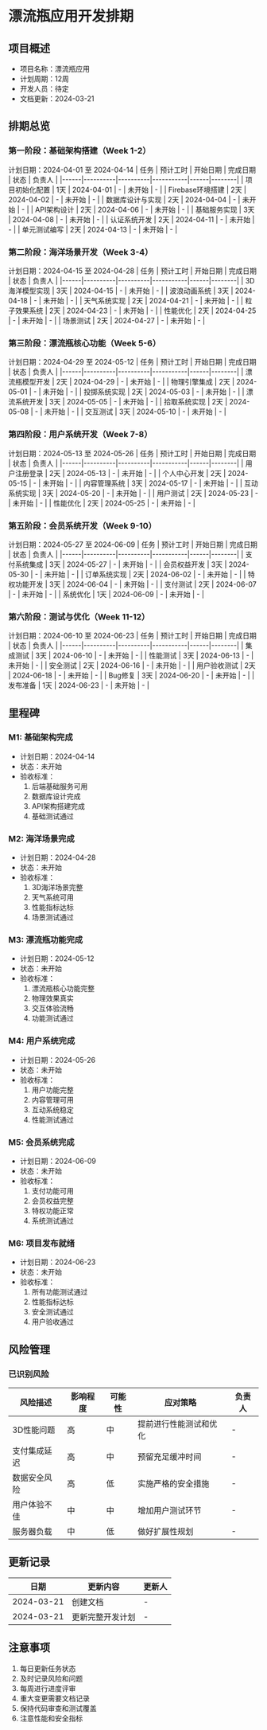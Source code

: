 # 漂流瓶应用开发排期

## 项目概述
- 项目名称：漂流瓶应用
- 计划周期：12周
- 开发人员：待定
- 文档更新：2024-03-21

## 排期总览

### 第一阶段：基础架构搭建（Week 1-2）
计划日期：2024-04-01 至 2024-04-14
| 任务 | 预计工时 | 开始日期 | 完成日期 | 状态 | 负责人 |
|------|----------|----------|-----------|------|--------|
| 项目初始化配置 | 1天 | 2024-04-01 | - | 未开始 | - |
| Firebase环境搭建 | 2天 | 2024-04-02 | - | 未开始 | - |
| 数据库设计与实现 | 2天 | 2024-04-04 | - | 未开始 | - |
| API架构设计 | 2天 | 2024-04-06 | - | 未开始 | - |
| 基础服务实现 | 3天 | 2024-04-08 | - | 未开始 | - |
| 认证系统开发 | 2天 | 2024-04-11 | - | 未开始 | - |
| 单元测试编写 | 2天 | 2024-04-13 | - | 未开始 | - |

### 第二阶段：海洋场景开发（Week 3-4）
计划日期：2024-04-15 至 2024-04-28
| 任务 | 预计工时 | 开始日期 | 完成日期 | 状态 | 负责人 |
|------|----------|----------|-----------|------|--------|
| 3D海洋模型实现 | 3天 | 2024-04-15 | - | 未开始 | - |
| 波浪动画系统 | 3天 | 2024-04-18 | - | 未开始 | - |
| 天气系统实现 | 2天 | 2024-04-21 | - | 未开始 | - |
| 粒子效果系统 | 2天 | 2024-04-23 | - | 未开始 | - |
| 性能优化 | 2天 | 2024-04-25 | - | 未开始 | - |
| 场景测试 | 2天 | 2024-04-27 | - | 未开始 | - |

### 第三阶段：漂流瓶核心功能（Week 5-6）
计划日期：2024-04-29 至 2024-05-12
| 任务 | 预计工时 | 开始日期 | 完成日期 | 状态 | 负责人 |
|------|----------|----------|-----------|------|--------|
| 漂流瓶模型开发 | 2天 | 2024-04-29 | - | 未开始 | - |
| 物理引擎集成 | 2天 | 2024-05-01 | - | 未开始 | - |
| 投掷系统实现 | 2天 | 2024-05-03 | - | 未开始 | - |
| 漂流系统开发 | 3天 | 2024-05-05 | - | 未开始 | - |
| 拾取系统实现 | 2天 | 2024-05-08 | - | 未开始 | - |
| 交互测试 | 3天 | 2024-05-10 | - | 未开始 | - |

### 第四阶段：用户系统开发（Week 7-8）
计划日期：2024-05-13 至 2024-05-26
| 任务 | 预计工时 | 开始日期 | 完成日期 | 状态 | 负责人 |
|------|----------|----------|-----------|------|--------|
| 用户注册登录 | 2天 | 2024-05-13 | - | 未开始 | - |
| 个人中心开发 | 2天 | 2024-05-15 | - | 未开始 | - |
| 内容管理系统 | 3天 | 2024-05-17 | - | 未开始 | - |
| 互动系统实现 | 3天 | 2024-05-20 | - | 未开始 | - |
| 用户测试 | 2天 | 2024-05-23 | - | 未开始 | - |
| 性能优化 | 2天 | 2024-05-25 | - | 未开始 | - |

### 第五阶段：会员系统开发（Week 9-10）
计划日期：2024-05-27 至 2024-06-09
| 任务 | 预计工时 | 开始日期 | 完成日期 | 状态 | 负责人 |
|------|----------|----------|-----------|------|--------|
| 支付系统集成 | 3天 | 2024-05-27 | - | 未开始 | - |
| 会员权益开发 | 3天 | 2024-05-30 | - | 未开始 | - |
| 订单系统实现 | 2天 | 2024-06-02 | - | 未开始 | - |
| 特权功能开发 | 3天 | 2024-06-04 | - | 未开始 | - |
| 支付测试 | 2天 | 2024-06-07 | - | 未开始 | - |
| 系统优化 | 1天 | 2024-06-09 | - | 未开始 | - |

### 第六阶段：测试与优化（Week 11-12）
计划日期：2024-06-10 至 2024-06-23
| 任务 | 预计工时 | 开始日期 | 完成日期 | 状态 | 负责人 |
|------|----------|----------|-----------|------|--------|
| 集成测试 | 3天 | 2024-06-10 | - | 未开始 | - |
| 性能测试 | 3天 | 2024-06-13 | - | 未开始 | - |
| 安全测试 | 2天 | 2024-06-16 | - | 未开始 | - |
| 用户验收测试 | 2天 | 2024-06-18 | - | 未开始 | - |
| Bug修复 | 3天 | 2024-06-20 | - | 未开始 | - |
| 发布准备 | 1天 | 2024-06-23 | - | 未开始 | - |

## 里程碑

### M1: 基础架构完成
- 计划日期：2024-04-14
- 状态：未开始
- 验收标准：
  1. 后端基础服务可用
  2. 数据库设计完成
  3. API架构搭建完成
  4. 基础测试通过

### M2: 海洋场景完成
- 计划日期：2024-04-28
- 状态：未开始
- 验收标准：
  1. 3D海洋场景完整
  2. 天气系统可用
  3. 性能指标达标
  4. 场景测试通过

### M3: 漂流瓶功能完成
- 计划日期：2024-05-12
- 状态：未开始
- 验收标准：
  1. 漂流瓶核心功能完整
  2. 物理效果真实
  3. 交互体验流畅
  4. 功能测试通过

### M4: 用户系统完成
- 计划日期：2024-05-26
- 状态：未开始
- 验收标准：
  1. 用户功能完整
  2. 内容管理可用
  3. 互动系统稳定
  4. 性能测试通过

### M5: 会员系统完成
- 计划日期：2024-06-09
- 状态：未开始
- 验收标准：
  1. 支付功能可用
  2. 会员权益完整
  3. 特权功能正常
  4. 系统测试通过

### M6: 项目发布就绪
- 计划日期：2024-06-23
- 状态：未开始
- 验收标准：
  1. 所有功能测试通过
  2. 性能指标达标
  3. 安全测试通过
  4. 用户验收通过

## 风险管理

### 已识别风险
| 风险描述 | 影响程度 | 可能性 | 应对策略 | 负责人 |
|----------|----------|--------|-----------|--------|
| 3D性能问题 | 高 | 中 | 提前进行性能测试和优化 | - |
| 支付集成延迟 | 高 | 中 | 预留充足缓冲时间 | - |
| 数据安全风险 | 高 | 低 | 实施严格的安全措施 | - |
| 用户体验不佳 | 中 | 中 | 增加用户测试环节 | - |
| 服务器负载 | 中 | 低 | 做好扩展性规划 | - |

## 更新记录
| 日期 | 更新内容 | 更新人 |
|------|----------|--------|
| 2024-03-21 | 创建文档 | - |
| 2024-03-21 | 更新完整开发计划 | - |

## 注意事项
1. 每日更新任务状态
2. 及时记录风险和问题
3. 每周进行进度评审
4. 重大变更需要文档记录
5. 保持代码审查和测试覆盖
6. 注意性能和安全指标 